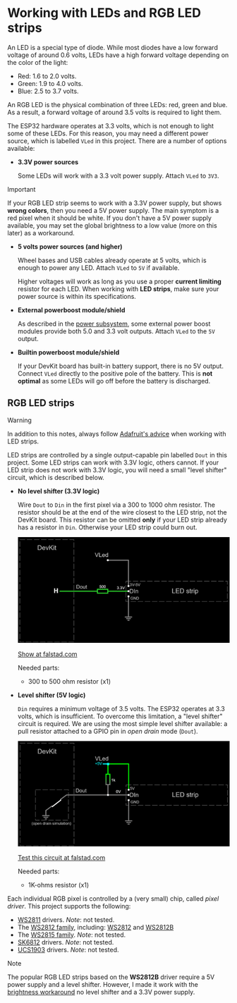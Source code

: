 # Working with LEDs and RGB LED strips

An LED is a special type of diode.
While most diodes have a low forward voltage of around 0.6 volts,
LEDs have a high forward voltage depending on the color of the light:

- Red: 1.6 to 2.0 volts.
- Green: 1.9 to 4.0 volts.
- Blue: 2.5 to 3.7 volts.

An RGB LED is the physical combination of three LEDs: red, green and blue.
As a result, a forward voltage of around 3.5 volts is required to light them.

The ESP32 hardware operates at 3.3 volts,
which is not enough to light some of these LEDs.
For this reason, you may need a different power source,
which is labelled `VLed` in this project.
There are a number of options available:

- **3.3V power sources**

    Some LEDs will work with a 3.3 volt power supply.
    Attach `VLed` to `3V3`.

> [!IMPORTANT]
> If your RGB LED strip seems to work with a 3.3V power supply,
> but shows **wrong colors**,
> then you need a 5V power supply.
> The main symptom is a red pixel when it should be white.
> If you don't have a 5V power supply available,
> you may set the global brightness to a low value
> (more on this later) as a workaround.

- **5 volts power sources (and higher)**

    Wheel bases and USB cables already operate at 5 volts,
    which is enough to power any LED.
    Attach `VLed` to `5V` if available.

    Higher voltages will work as long as you use a proper
    **current limiting** resistor for each LED.
    When working with **LED strips**,
    make sure your power source is within its specifications.

- **External powerboost module/shield**

    As described in the [power subsystem](./hardware/subsystems/Power/Power_en.md),
    some external power boost modules provide both 5.0 and 3.3 volt outputs.
    Attach `VLed` to the `5V` output.

- **Builtin powerboost module/shield**

    If your DevKit board has built-in battery support,
    there is no 5V output.
    Connect `VLed` directly to the positive pole of the battery.
    This is **not optimal** as some LEDs will go off
    before the battery is discharged.

## RGB LED strips

> [!WARNING]
> In addition to this notes, always follow
> [Adafruit's advice](https://learn.adafruit.com/adafruit-neopixel-uberguide/best-practices)
> when working with LED strips.

LED strips are controlled by a single output-capable pin labelled `Dout` in this project.
Some LED strips can work with 3.3V logic, others cannot.
If your LED strip does not work with 3.3V logic,
you will need a small "level shifter" circuit, which is described below.

- **No level shifter (3.3V logic)**

  Wire `Dout` to `Din` in the first pixel via a 300 to 1000 ohm resistor.
  The resistor should be at the end of the wire closest to the LED strip,
  not the DevKit board.
  This resistor can be omitted **only**
  if your LED strip already has a resistor in `Din`.
  Otherwise your LED strip could burn out.

  ![No level shifter](./hardware/ui/LEDStrips/NoLevelShifter.png)

  [Show at falstad.com](https://falstad.com/circuit/circuitjs.html?ctz=CQAgjCAMB0l3BWcMBMcUHYMGZIA4UA2ATmIxAUgoqoQFMBaMMAKAHcQnDOxuuRCAFigsAHjzScinDHinYQwsHIBqAGToATMTwV5uYJHmKLwcgCIBJAHYsARp2wIUnPFSZ4kKbOUj2pwoImKMRUzC5+4gwhcgyCsSiC7oJIwpLmdABuANIAlgAuOsxy+iBoVMamkmoAouYAOgDOjfkATrkADuw83MR8vOAocn4A5j2DsQO8VDM6TC5CZVSE5Eou2CoMCCpzYGGQBgaQJmsgAOIAcubd-G6ci3coN3f8rwN+rffCL2BDIHe0OAsNQSEruRIVGbgEAAMwAhgAbRp0EDYaAKSI8WQgDAuJgpHGpcDccwAewAroUgA)

  Needed parts:

  - 300 to 500 ohm resistor (x1)

- **Level shifter (5V logic)**

  `Din` requires a minimum voltage of 3.5 volts.
  The ESP32 operates at 3.3 volts, which is insufficient.
  To overcome this limitation, a "level shifter" circuit is required.
  We are using the most simple level shifter available:
  a pull resistor attached to a GPIO pin in *open drain* mode (`Dout`).

  ![Level shifter](./hardware/ui/LEDStrips/LevelShifter.png)

  [Test this circuit at falstad.com](https://falstad.com/circuit/circuitjs.html?ctz=CQAgjCAMB0l3BWcMBMcUHYMGZIA4UA2ATmIxAUgoqoQFMBaMMAKACcQG8rvPenCUZHBYAPTmF4YUEgCzkMSWeEEARAPYBXAC4sA7hMEDDIQssgsASnyrGmYGcapVZtIc+gIxEtJyKcMPD9sEGVJEAA1ABk6ABNvJhC8QTAkPGJQ8CDVAEkAOxYAI05sBEd+SSQUbHILYoYUZVkMlGIqZhkLcQbiIIZZPsbbWSUQX1U6ADcAaQBLXXFmIOSxuBB0zN8ogFFVAB0AZwPtNlmAB30TYiMwFJQgiwBzEwc+25VnKASHU2UZQnIYRkCAi33akBSKUgGSBIAA4gA5VSXYz8Xi8FAoio3HFfAxcHi2NDLZwJbDvMDSCTEMKKTI-AAU6jOdDyh1ibAAhrM2UdZgBbTQAG052lm6jyAEoWAc-Ph1kSqa93CATpo6Cxng0lfc-ErZOYvvVcMozHKZKkHiwgA)

  Needed parts:

  - 1K-ohms resistor (x1)

Each individual RGB pixel is controlled by a (very small) chip, called *pixel driver*.
This project supports the following:

- [WS2811](https://www.alldatasheet.com/datasheet-pdf/pdf/1132633/WORLDSEMI/WS2811.html)
  drivers. *Note*: not tested.
- The [WS2812 family](http://world-semi.com/ws2812-family/), including:
  [WS2812](https://www.alldatasheet.com/datasheet-pdf/pdf/1134521/WORLDSEMI/WS2812.html)
  and
  [WS2812B](https://www.alldatasheet.com/datasheet-pdf/pdf/1179113/WORLDSEMI/WS2812B.html)
- The [WS2815 family](http://world-semi.com/ws2815-family/).
  *Note*: not tested.
- [SK6812](https://cdn-shop.adafruit.com/product-files/1138/SK6812%20LED%20datasheet%20.pdf)
  drivers. *Note*: not tested.
- [UCS1903](https://www.led-stuebchen.de/download/UCS1903_English.pdf)
  drivers. *Note*: not tested.

> [!NOTE]
> The popular RGB LED strips based on the **WS2812B** driver require
> a 5V power supply and a level shifter.
> However, I made it work with the
> [brightness workaround](./hardware/ui/PixelControl_en.md)
> no level shifter and a 3.3V power supply.
